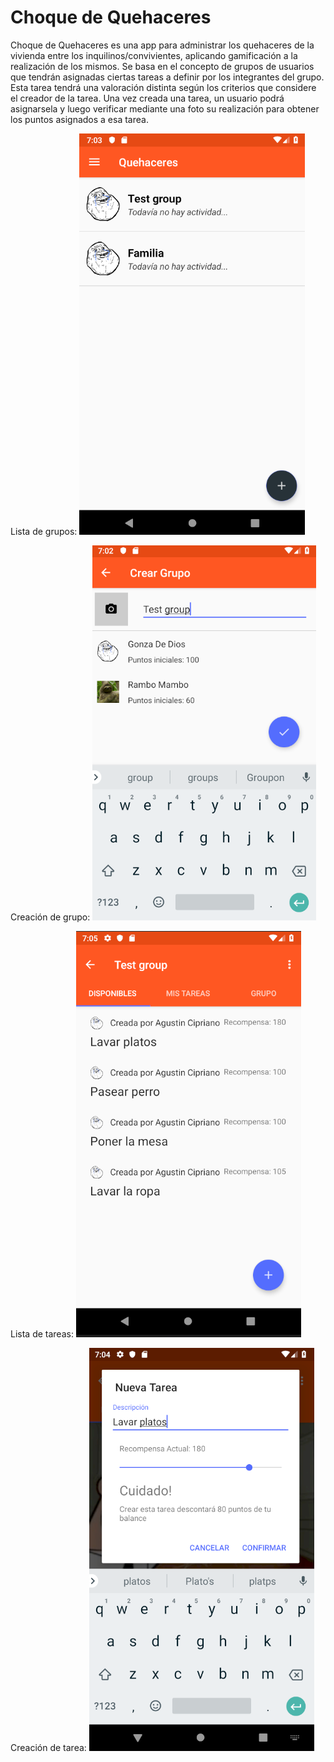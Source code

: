# Choque de Quehaceres
Choque de Quehaceres es una app para administrar los quehaceres de la vivienda entre los inquilinos/convivientes, aplicando gamificación a la realización de los mismos.
Se basa en el concepto de grupos de usuarios que tendrán asignadas ciertas tareas a definir por los integrantes del grupo. Esta tarea tendrá una valoración distinta según los criterios que considere el creador de la tarea.
Una vez creada una tarea, un usuario podrá asignarsela y luego verificar mediante una foto su realización para obtener los puntos asignados a esa tarea.


Lista de grupos:
![Alt text](/images/3.PNG)

Creación de grupo:
![Alt text](/images/2.PNG)

Lista de tareas:
![Alt text](/images/5.PNG)

Creación de tarea:
![Alt text](/images/4.PNG)